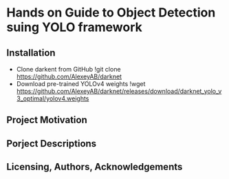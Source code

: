 # Hands on Guide to Object Detection suing YOLO framework
## Installation
- Clone darkent from GitHub 
!git clone https://github.com/AlexeyAB/darknet
- Download pre-trained YOLOv4 weights
!wget https://github.com/AlexeyAB/darknet/releases/download/darknet_yolo_v3_optimal/yolov4.weights
## Project Motivation

## Porject Descriptions 

## Licensing, Authors, Acknowledgements


